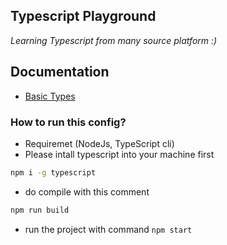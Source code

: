 ## Typescript Playground

_Learning Typescript from many source platform :)_

## Documentation
- [Basic Types](./docs/basic-types.md)

### How to run this config?
- Requiremet (NodeJs, TypeScript cli)
- Please intall typescript into your machine first
```bash
npm i -g typescript
```
- do compile with this comment
```bash
npm run build
```
- run the project with command `npm start`